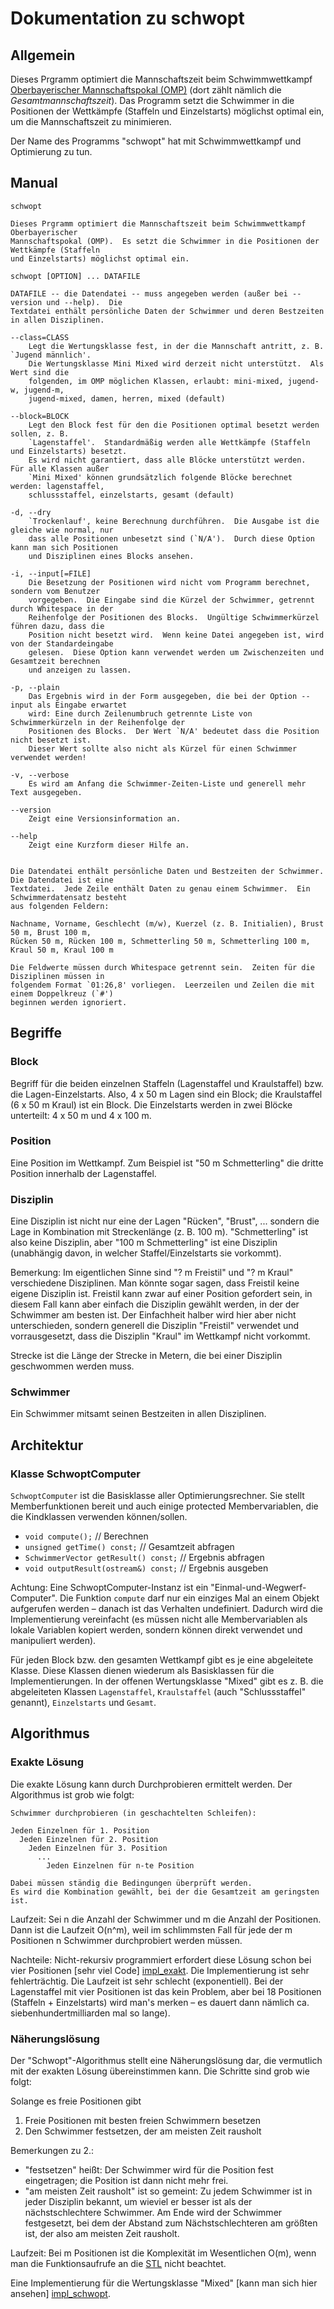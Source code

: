 Dokumentation zu schwopt
========================

Allgemein
---------

Dieses Prgramm optimiert die Mannschaftszeit beim Schwimmwettkampf [Oberbayerischer Mannschaftspokal (OMP)](http://www.bsv-oberbayern.de/omp/start.html) (dort zählt nämlich die _Gesamtmannschaftszeit_).  Das Programm setzt die Schwimmer in die Positionen der Wettkämpfe (Staffeln und Einzelstarts) möglichst optimal ein, um die Mannschaftszeit zu minimieren.

Der Name des Programms "schwopt" hat mit Schwimmwettkampf und Optimierung zu tun.

Manual
------

    schwopt
    
    Dieses Prgramm optimiert die Mannschaftszeit beim Schwimmwettkampf Oberbayerischer
    Mannschaftspokal (OMP).  Es setzt die Schwimmer in die Positionen der Wettkämpfe (Staffeln
    und Einzelstarts) möglichst optimal ein.

    schwopt [OPTION] ... DATAFILE

    DATAFILE -- die Datendatei -- muss angegeben werden (außer bei --version und --help).  Die
    Textdatei enthält persönliche Daten der Schwimmer und deren Bestzeiten in allen Disziplinen.

    --class=CLASS
        Legt die Wertungsklasse fest, in der die Mannschaft antritt, z. B. `Jugend männlich'.
        Die Wertungsklasse Mini Mixed wird derzeit nicht unterstützt.  Als Wert sind die
        folgenden, im OMP möglichen Klassen, erlaubt: mini-mixed, jugend-w, jugend-m,
        jugend-mixed, damen, herren, mixed (default)

    --block=BLOCK
        Legt den Block fest für den die Positionen optimal besetzt werden sollen, z. B.
        `Lagenstaffel'.  Standardmäßig werden alle Wettkämpfe (Staffeln und Einzelstarts) besetzt.
        Es wird nicht garantiert, dass alle Blöcke unterstützt werden.  Für alle Klassen außer
        `Mini Mixed' können grundsätzlich folgende Blöcke berechnet werden: lagenstaffel,
        schlussstaffel, einzelstarts, gesamt (default)

    -d, --dry
        `Trockenlauf', keine Berechnung durchführen.  Die Ausgabe ist die gleiche wie normal, nur
        dass alle Positionen unbesetzt sind (`N/A').  Durch diese Option kann man sich Positionen
        und Disziplinen eines Blocks ansehen.

    -i, --input[=FILE]
        Die Besetzung der Positionen wird nicht vom Programm berechnet, sondern vom Benutzer
        vorgegeben.  Die Eingabe sind die Kürzel der Schwimmer, getrennt durch Whitespace in der
        Reihenfolge der Positionen des Blocks.  Ungültige Schwimmerkürzel führen dazu, dass die
        Position nicht besetzt wird.  Wenn keine Datei angegeben ist, wird von der Standardeingabe
        gelesen.  Diese Option kann verwendet werden um Zwischenzeiten und Gesamtzeit berechnen
        und anzeigen zu lassen.

    -p, --plain
        Das Ergebnis wird in der Form ausgegeben, die bei der Option --input als Eingabe erwartet
        wird: Eine durch Zeilenumbruch getrennte Liste von Schwimmerkürzeln in der Reihenfolge der
        Positionen des Blocks.  Der Wert `N/A' bedeutet dass die Position nicht besetzt ist.
		Dieser Wert sollte also nicht als Kürzel für einen Schwimmer verwendet werden!

    -v, --verbose
        Es wird am Anfang die Schwimmer-Zeiten-Liste und generell mehr Text ausgegeben.

    --version
        Zeigt eine Versionsinformation an.

    --help
        Zeigt eine Kurzform dieser Hilfe an.
    
    
    Die Datendatei enthält persönliche Daten und Bestzeiten der Schwimmer.  Die Datendatei ist eine
    Textdatei.  Jede Zeile enthält Daten zu genau einem Schwimmer.  Ein Schwimmerdatensatz besteht
    aus folgenden Feldern:
    
    Nachname, Vorname, Geschlecht (m/w), Kuerzel (z. B. Initialien), Brust 50 m, Brust 100 m,
    Rücken 50 m, Rücken 100 m, Schmetterling 50 m, Schmetterling 100 m, Kraul 50 m, Kraul 100 m
    
    Die Feldwerte müssen durch Whitespace getrennt sein.  Zeiten für die Disziplinen müssen in
    folgendem Format `01:26,8' vorliegen.  Leerzeilen und Zeilen die mit einem Doppelkreuz (`#')
    beginnen werden ignoriert.


Begriffe
--------

### Block

Begriff für die beiden einzelnen Staffeln (Lagenstaffel und Kraulstaffel) bzw. die Lagen-Einzelstarts.
Also, 4 x 50 m Lagen sind ein Block; die Kraulstaffel (6 x 50 m Kraul) ist ein Block.  Die Einzelstarts werden in zwei Blöcke unterteilt: 4 x 50 m und 4 x 100 m.

### Position

Eine Position im Wettkampf.  Zum Beispiel ist "50 m Schmetterling" die dritte Position innerhalb der Lagenstaffel.

### Disziplin

Eine Disziplin ist nicht nur eine der Lagen "Rücken", "Brust", ... sondern die Lage in Kombination mit Streckenlänge (z. B. 100 m).  "Schmetterling" ist also keine Disziplin, aber "100 m Schmetterling" ist eine Disziplin (unabhängig davon, in welcher Staffel/Einzelstarts sie vorkommt).

Bemerkung: Im eigentlichen Sinne sind "? m Freistil" und "? m Kraul" verschiedene Disziplinen.  Man könnte sogar sagen, dass Freistil keine eigene Disziplin ist.  Freistil kann zwar auf einer Position gefordert sein, in diesem Fall kann aber einfach die Disziplin gewählt werden, in der der Schwimmer am besten ist.  Der Einfachheit halber wird hier aber nicht unterschieden, sondern generell die Disziplin "Freistil" verwendet und vorrausgesetzt, dass die Disziplin "Kraul" im Wettkampf nicht vorkommt.

Strecke ist die Länge der Strecke in Metern, die bei einer Disziplin geschwommen werden muss.

### Schwimmer

Ein Schwimmer mitsamt seinen Bestzeiten in allen Disziplinen.

Architektur
-----------

### Klasse SchwoptComputer

`SchwoptComputer` ist die Basisklasse aller Optimierungsrechner.  Sie stellt Memberfunktionen bereit und auch einige protected Membervariablen, die die Kindklassen verwenden können/sollen.

 - `void compute();` // Berechnen
 - `unsigned getTime() const;` // Gesamtzeit abfragen
 - `SchwimmerVector getResult() const;` // Ergebnis abfragen
 - `void outputResult(ostream&) const;` // Ergebnis ausgeben

Achtung: Eine SchwoptComputer-Instanz ist ein "Einmal-und-Wegwerf-Computer".  Die Funktion `compute` darf nur ein einziges Mal an einem Objekt aufgerufen werden &ndash; danach ist das Verhalten undefiniert.  Dadurch wird die Implementierung vereinfacht (es müssen nicht alle Membervariablen als lokale Variablen kopiert werden, sondern können direkt verwendet und manipuliert werden).

Für jeden Block bzw. den gesamten Wettkampf gibt es je eine abgeleitete Klasse.  Diese Klassen dienen wiederum als Basisklassen für die Implementierungen.  In der offenen Wertungsklasse "Mixed" gibt es z. B. die abgeleiteten Klassen `Lagenstaffel`, `Kraulstaffel` (auch "Schlussstaffel" genannt), `Einzelstarts` und `Gesamt`.

Algorithmus
-----------

### Exakte Lösung

Die exakte Lösung kann durch Durchprobieren ermittelt werden.  Der Algorithmus ist grob wie folgt:

    Schwimmer durchprobieren (in geschachtelten Schleifen):
    
    Jeden Einzelnen für 1. Position
      Jeden Einzelnen für 2. Position
        Jeden Einzelnen für 3. Position
          ...
            Jeden Einzelnen für n-te Position
    
    Dabei müssen ständig die Bedingungen überprüft werden.
    Es wird die Kombination gewählt, bei der die Gesamtzeit am geringsten ist.

Laufzeit: Sei n die Anzahl der Schwimmer und m die Anzahl der Positionen.  Dann ist die Laufzeit O(n^m), weil im schlimmsten Fall für jede der m Positionen n Schwimmer durchprobiert werden müssen.

Nachteile: Nicht-rekursiv programmiert erfordert diese Lösung schon bei vier Positionen [sehr viel Code] [impl_exakt].  Die Implementierung ist sehr fehlerträchtig.  Die Laufzeit ist sehr schlecht (exponentiell).  Bei der Lagenstaffel mit vier Positionen ist das kein Problem, aber bei 18 Positionen (Staffeln + Einzelstarts) wird man's merken &ndash; es dauert dann nämlich ca. siebenhundertmilliarden mal so lange).

### Näherungslösung

Der "Schwopt"-Algorithmus stellt eine Näherungslösung dar, die vermutlich mit der exakten Lösung übereinstimmen kann.  Die Schritte sind grob wie folgt:

Solange es freie Positionen gibt

 1. Freie Positionen mit besten freien Schwimmern besetzen
 2. Den Schwimmer festsetzen, der am meisten Zeit rausholt

Bemerkungen zu 2.:

 - "festsetzen" heißt: Der Schwimmer wird für die Position fest eingetragen; die Position ist dann nicht mehr frei.
 - "am meisten Zeit rausholt" ist so gemeint: Zu jedem Schwimmer ist in jeder Disziplin bekannt, um wieviel er besser ist als der nächstschlechtere Schwimmer.  Am Ende wird der Schwimmer festgesetzt, bei dem der Abstand zum Nächstschlechteren am größten ist, der also am meisten Zeit rausholt.

Laufzeit: Bei m Positionen ist die Komplexität im Wesentlichen O(m), wenn man die Funktionsaufrufe an die [STL](http://www.cplusplus.com/reference/stl/ "C++ Standard Template Libary") nicht beachtet.

Eine Implementierung für die Wertungsklasse "Mixed" [kann man sich hier ansehen] [impl_schwopt].

[impl_exakt]: https://github.com/jakob190590/schwopt/blob/v1_0_1/src/compute/mixed/LagenstaffelExaktComputer.cpp#L34 "compute/mixed/LagenstaffelExaktComputer.cpp"
[impl_schwopt]: https://github.com/jakob190590/schwopt/blob/v1_0_1/src/compute/mixed/GesamtComputer.cpp#L141 "compute/mixed/GesamtComputer.cpp"
